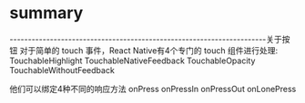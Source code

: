 # summary

----------------------------------------------------------------------关于按钮
对于简单的 touch 事件，React Native有4个专门的 touch 组件进行处理:
TouchableHighlight
TouchableNativeFeedback
TouchableOpacity
TouchableWithoutFeedback

他们可以绑定4种不同的响应方法
onPress
onPressIn
onPressOut
onLonePress

